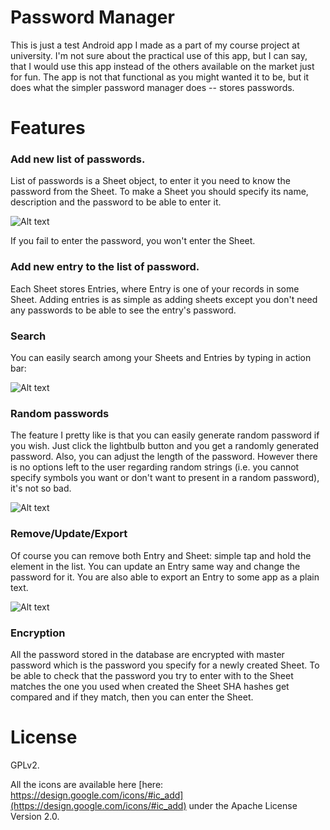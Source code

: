 Password Manager
=================

This is just a test Android app I made as a part of my course project at university.
I'm not sure about the practical use of this app, but I can say, that I would use this app instead
of the others available on the market just for fun. The app is not that functional as you might wanted it to be,
but it does what the simpler password manager does -- stores passwords.

Features
========

### Add new list of passwords.

List of passwords is a Sheet object, to enter it you need to know the password from the Sheet.
To make a Sheet you should specify its name, description and the password to be able to enter it.

![Alt text](/../screenshots/screenshots/add_sheet.gif)

If you fail to enter the password, you won't enter the Sheet.

### Add new entry to the list of password.

Each Sheet stores Entries, where Entry is one of your records in some Sheet. Adding entries is as simple as adding sheets
except you don't need any passwords to be able to see the entry's password.

### Search

You can easily search among your Sheets and Entries by typing in action bar:

![Alt text](/../screenshots/screenshots/search.gif)


### Random passwords

The feature I pretty like is that you can easily generate random password if you wish. Just click the lightbulb button
and you get a randomly generated password. Also, you can adjust the length of the password. However there is no options
left to the user regarding random strings (i.e. you cannot specify symbols you want or don't want to present in a random
password), it's not so bad.

![Alt text](/../screenshots/screenshots/random.gif)

### Remove/Update/Export

Of course you can remove both Entry and Sheet: simple tap and hold the element in the list.
You can update an Entry same way and change the password for it. 
You are also able to export an Entry to some app as a plain text.

![Alt text](/../screenshots/screenshots/delete.gif)

### Encryption

All the password stored in the database are encrypted with master password which is the password
you specify for a newly created Sheet. To be able to check that the password you try to enter with to the Sheet
matches the one you used when created the Sheet SHA hashes get compared and if they match, then you can enter
the Sheet.

# License

GPLv2.

All the icons are available here [here: https://design.google.com/icons/#ic_add](https://design.google.com/icons/#ic_add)
under the Apache License Version 2.0. 
